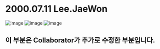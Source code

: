 # 2000.07.11 Lee.JaeWon
![image](https://github.com/Yited/colabo/assets/144079863/41757668-9f35-4a25-a589-bf24b4b759fb)
![image](https://github.com/Yited/colabo/assets/144079863/12a4f80e-dcf6-4984-938e-5dcfdb843948)
![image](https://github.com/Yited/colabo/assets/144079863/6e2ea8c1-6884-488b-b45f-4d22fd09d2a5)

## 이 부분은 Collaborator가 추가로 수정한 부분입니다.
